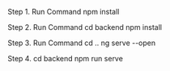 Step 1.
Run Command
npm install

Step 2.
Run Command 
cd backend 
npm install 

Step 3.
Run Command 
cd ..
ng serve --open

Step 4.
cd backend
npm run serve

